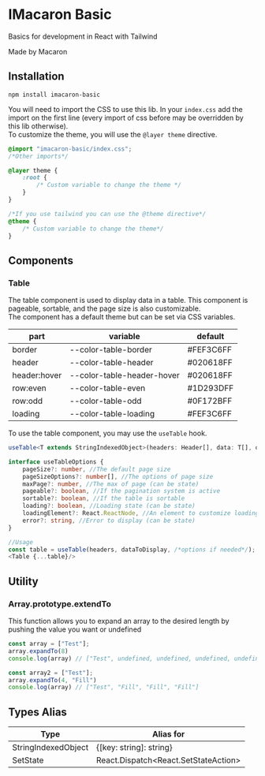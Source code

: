 # IMacaron Basic

Basics for development in React with Tailwind

Made by Macaron

## Installation

`npm install imacaron-basic`

You will need to import the CSS to use this lib.
In your `index.css` add the import on the first line (every import of css before may be overridden by this lib otherwise).  
To customize the theme, you will use the `@layer theme` directive.   
```css
@import "imacaron-basic/index.css";
/*Other imports*/

@layer theme {
    :root {
        /* Custom variable to change the theme */
    }
}

/*If you use tailwind you can use the @theme directive*/
@theme {
    /* Custom variable to change the theme*/
}
```



## Components

### Table

The table component is used to display data in a table. This component is pageable, sortable, and the page size is also customizable.  
The component has a default theme but can be set via CSS variables.

| part         | variable                   | default   |
|--------------|----------------------------|-----------|
| border       | --color-table-border       | #FEF3C6FF |
| header       | --color-table-header       | #020618FF |
| header:hover | --color-table-header-hover | #020618FF |
| row:even     | --color-table-even         | #1D293DFF |
| row:odd      | --color-table-odd          | #0F172BFF |
| loading      | --color-table-loading      | #FEF3C6FF |

To use the table component, you may use the `useTable` hook.  
```typescript jsx
useTable<T extends StringIndexedObject>(headers: Header[], data: T[], options: useTableOptions): TableProps

interface useTableOptions {
	pageSize?: number, //The default page size
	pageSizeOptions?: number[], //The options of page size
	maxPage?: number, //The max of page (can be state)
	pageable?: boolean, //If the pagination system is active
	sortable?: boolean, //If the table is sortable
	loading?: boolean, //Loading state (can be state)
	loadingElement?: React.ReactNode, //An element to customize loading
	error?: string, //Error to display (can be state)
}

//Usage
const table = useTable(headers, dataToDisplay, /*options if needed*/);
<Table {...table}/>
```

## Utility

### Array.prototype.extendTo

This function allows you to expand an array to the desired length by pushing the value you want or undefined

```typescript
const array = ["Test"];
array.expandTo(8)
console.log(array) // ["Test", undefined, undefined, undefined, undefined, undefined, undefined, undefined]

const array2 = ["Test"];
array.expandTo(4, "Fill")
console.log(array) // ["Test", "Fill", "Fill", "Fill"]
```

## Types Alias

| Type                | Alias for                               |
|---------------------|-----------------------------------------|
| StringIndexedObject | {[key: string]: string}                 |
| SetState<T>         | React.Dispatch<React.SetStateAction<T>> |

